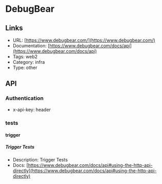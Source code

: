 # DebugBear

## Links

* URL: [https://www.debugbear.com/](https://www.debugbear.com/)
* Documentation: [https://www.debugbear.com/docs/api](https://www.debugbear.com/docs/api)
* Tags: web2
* Category: infra
* Type: other

## API

### Authentication

* x-api-key: header

### tests

#### trigger

##### Trigger Tests

* Description: Trigger Tests
* Docs: [https://www.debugbear.com/docs/api#using-the-http-api-directly](https://www.debugbear.com/docs/api#using-the-http-api-directly)
